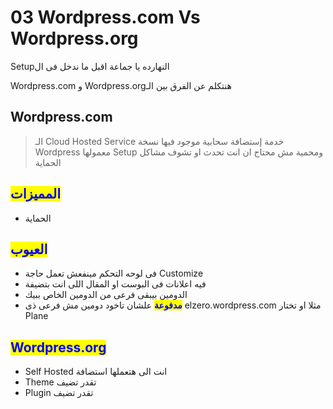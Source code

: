 # 03 Wordpress.com Vs Wordpress.org

Setupالنهارده يا جماعة اقبل ما ندخل فى ال

&#x20;Wordpress.com و Wordpress.orgهنتكلم عن الفرق بين الـ



## Wordpress.com

> &#x20;الـ Cloud Hosted Service  خدمة إستضافة سحابية موجود فيها نسخة Wordpress  معمولها Setup ومحمية مش محتاج ان انت تحدث او تشوف مشاكل الحماية

## <mark style="color:blue;">**المميزات**</mark>

* الحماية

## <mark style="color:blue;">**العيوب**</mark>

* فى لوحه التحكم مينفعش تعمل حاجة Customize&#x20;
* فيه اعلانات فى البوست او المقال اللى انت بتضيفة
* الدومين بيبقى فرعى من الدومين الخاص ببيك
* <mark style="color:blue;">**مدفوعة**</mark> علشان تاخود دومين مش فرعى ذى elzero.wordpress.com مثلا او تختار  Plane

## &#x20;<mark style="color:blue;">Wordpress.org</mark>

* Self Hosted انت الى هتعملها استضافة
* Theme تقدر تضيف
* Plugin تقدر تضيف
